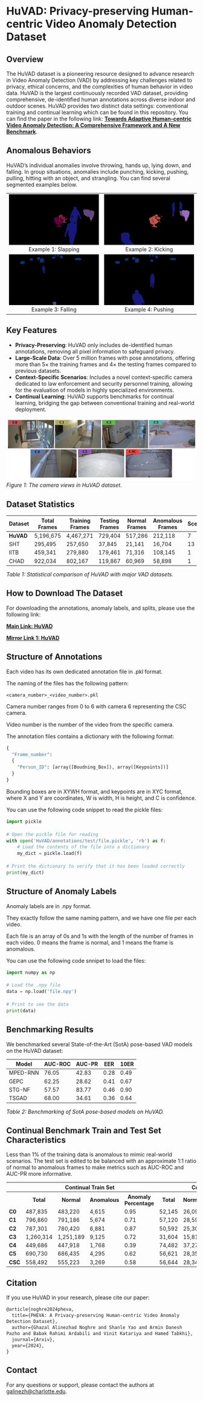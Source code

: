 
# HuVAD: Privacy-preserving Human-centric Video Anomaly Detection Dataset


## Overview

The HuVAD dataset is a pioneering resource designed to advance research in Video Anomaly Detection (VAD) by addressing key challenges related to privacy, ethical concerns, and the complexities of human behavior in video data. HuVAD is the largest continuously recorded VAD dataset, providing comprehensive, de-identified human annotations across diverse indoor and outdoor scenes. HuVAD provides two distinct data settings: conventional training and continual learning which can be found in this repository. You can find the paper in the following link: [**Towards Adaptive Human-centric Video Anomaly Detection: A Comprehensive Framework and A New Benchmark**](https://arxiv.org/abs/2408.14329).

## Anomalous Behaviors
 HuVAD’s individual anomalies involve throwing, hands up, lying down, and falling. In group situations, anomalies include punching, kicking, pushing, pulling, hitting with an object, and strangling. You can find several segmented examples below.

<table>
  <tr>
    <td align="center">
      <img src="Sample_Videos/2_68.gif" alt="Anomalous Sample1"><br>
      Example 1: Slapping
    </td>
    <td align="center">
      <img src="Sample_Videos/2_265.gif" alt="Anomalous Sample2"><br>
      Example 2: Kicking
    </td>
  </tr>
  <tr>
    <td align="center">
      <img src="Sample_Videos/4_79.gif" alt="Anomalous Sample3"><br>
      Example 3: Falling
    </td>
    <td align="center">
      <img src="Sample_Videos/4_99.gif" alt="Anomalous Sample4"><br>
      Example 4: Pushing
    </td>
  </tr>
</table>



## Key Features

- **Privacy-Preserving**: HuVAD only includes de-identified human annotations, removing all pixel information to safeguard privacy.
- **Large-Scale Data**: Over 5 million frames with pose annotations, offering more than 5× the training frames and 4× the testing frames compared to previous datasets.
- **Context-Specific Scenarios**: Includes a novel context-specific camera dedicated to law enforcement and security personnel training, allowing for the evaluation of models in highly specialized environments.
- **Continual Learning**: HuVAD supports benchmarks for continual learning, bridging the gap between conventional training and real-world deployment.

![Camera Views](cam_view.png)
*Figure 1: The camera views in HuVAD dataset.*

## Dataset Statistics

| Dataset          | Total Frames | Training Frames | Testing Frames | Normal Frames | Anomalous Frames | Scenes | Cameras |
|------------------|--------------|-----------------|----------------|---------------|------------------|--------|---------|
| **HuVAD**        | 5,196,675    | 4,467,271       | 729,404        | 517,286       | 212,118          | 7      | 7       |
| SHT              | 295,495      | 257,650         | 37,845         | 21,141        | 16,704           | 13     | 13      |
| IITB             | 459,341      | 279,880         | 179,461        | 71,316        | 108,145          | 1      | 1       |
| CHAD             | 922,034      | 802,167         | 119,867        | 60,969        | 58,898           | 1      | 4       |

*Table 1: Statistical comparison of HuVAD with major VAD datasets.*

## How to Download The Dataset

For downloading the annotations, anomaly labels, and splits, please use the following link:

[**Main Link: HuVAD**](https://www.dropbox.com/scl/fi/lbyfhyqiq7mm9j5k42bhg/Annotations.zip?rlkey=vxhz20oxr7fin4lhor93vwujq&st=c6exdb3v&dl=0)

[**Mirror Link 1: HuVAD**](https://drive.google.com/file/d/1Hiqn2kZXxGv9WGlysyEtT7ozBzLGHyIR/view?usp=sharing)

## Structure of Annotations

Each video has its own dedicated annotation file in .pkl format. 

The naming of the files has the following pattern:

```
<camera_number>_<video_number>.pkl
```

Camera number ranges from 0 to 6 with camera 6 representing the CSC camera. 

Video number is the number of the video from the specific camera. 

The annotation files contains a dictionary with the following format:

```python
{
  "Frame_number": 
  {
    "Person_ID": [array([Boudning_Box]), array([Keypoints])]
  }
}
```

Bounding boxes are in XYWH format, and keypoints are in XYC format, where X and Y are coordinates, W is width, H is height, and C is confidence.

You can use the following code snippet to read the pickle files:

```python
import pickle

# Open the pickle file for reading
with open('HuVAD/annotations/test/file.pickle', 'rb') as f:
    # Load the contents of the file into a dictionary
    my_dict = pickle.load(f)

# Print the dictionary to verify that it has been loaded correctly
print(my_dict)
```

## Structure of Anomaly Labels

Anomaly labels are in .npy format.

They exactly follow the same naming pattern, and we have one file per each video. 

Each file is an array of 0s and 1s with the length of the number of frames in each video. 0 means the frame is normal, and 1 means the frame is anomalous.

You can use the following code snnipet to load the files:

```python
import numpy as np

# Load the .npy file
data = np.load('file.npy')

# Print to see the data
print(data)

```
## Benchmarking Results

We benchmarked several State-of-the-Art (SotA) pose-based VAD models on the HuVAD dataset:

| Model     | AUC-ROC | AUC-PR | EER  | 10ER |
|-----------|---------|--------|------|------|
| MPED-RNN  | 76.05   | 42.83  | 0.28 | 0.49 |
| GEPC      | 62.25   | 28.62  | 0.41 | 0.67 |
| STG-NF    | 57.57   | 83.77  | 0.46 | 0.90 |
| TSGAD     | 68.00   | 34.61  | 0.36 | 0.64 |

*Table 2: Benchmarking of SotA pose-based models on HuVAD.*

## Continual Benchmark Train and Test Set Characteristics

Less than 1% of the training data is anomalous to mimic real-world scenarios. The test set is edited to be balanced with an approximate 1:1 ratio of normal to anomalous frames to make metrics such as AUC-ROC and AUC-PR more informative.

<table>
  <tr>
    <th></th>
    <th colspan="4">Continual Train Set</th>
    <th colspan="4">Continual Test Set</th>
  </tr>
  <tr>
    <th></th>
    <th>Total</th>
    <th>Normal</th>
    <th>Anomalous</th>
    <th>Anomaly Percentage</th>
    <th>Total</th>
    <th>Normal</th>
    <th>Anomalous</th>
    <th>Anomaly Percentage</th>
  </tr>
  <tr>
    <td><b>C0</b></td>
    <td>487,835</td>
    <td>483,220</td>
    <td>4,615</td>
    <td>0.95</td>
    <td>52,145</td>
    <td>26,093</td>
    <td>26,052</td>
    <td>49.96</td>
  </tr>
  <tr>
    <td><b>C1</b></td>
    <td>796,860</td>
    <td>791,186</td>
    <td>5,674</td>
    <td>0.71</td>
    <td>57,120</td>
    <td>28,597</td>
    <td>28,523</td>
    <td>49.93</td>
  </tr>
  <tr>
    <td><b>C2</b></td>
    <td>787,301</td>
    <td>780,420</td>
    <td>6,881</td>
    <td>0.87</td>
    <td>50,592</td>
    <td>25,300</td>
    <td>25,292</td>
    <td>49.99</td>
  </tr>
  <tr>
    <td><b>C3</b></td>
    <td>1,260,314</td>
    <td>1,251,189</td>
    <td>9,125</td>
    <td>0.72</td>
    <td>31,604</td>
    <td>15,818</td>
    <td>15,786</td>
    <td>49.95</td>
  </tr>
  <tr>
    <td><b>C4</b></td>
    <td>449,686</td>
    <td>447,918</td>
    <td>1,768</td>
    <td>0.39</td>
    <td>74,482</td>
    <td>37,274</td>
    <td>37,208</td>
    <td>49.95</td>
  </tr>
  <tr>
    <td><b>C5</b></td>
    <td>690,730</td>
    <td>686,435</td>
    <td>4,295</td>
    <td>0.62</td>
    <td>56,621</td>
    <td>28,353</td>
    <td>28,268</td>
    <td>49.92</td>
  </tr>
  <tr>
    <td><b>CSC</b></td>
    <td>558,492</td>
    <td>555,223</td>
    <td>3,269</td>
    <td>0.58</td>
    <td>56,644</td>
    <td>28,343</td>
    <td>28,301</td>
    <td>49.96</td>
  </tr>
</table>


## Citation

If you use HuVAD in your research, please cite our paper:

```
@article{noghre2024pheva,
  title={PHEVA: A Privacy-preserving Human-centric Video Anomaly Detection Dataset},
  author={Ghazal Alinezhad Noghre and Shanle Yao and Armin Danesh Pazho and Babak Rahimi Ardabili and Vinit Katariya and Hamed Tabkhi},
  journal={Arxiv},
  year={2024},
}
```


## Contact

For any questions or support, please contact the authors at [galinezh@charlotte.edu](mailto:galinezh@charlotte.edu).
